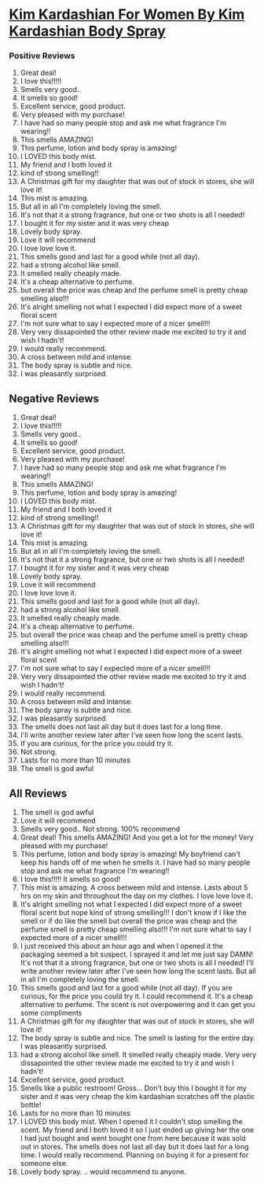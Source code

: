 # [Kim Kardashian For Women By Kim Kardashian Body Spray](https://products.checkmycream.com/products/Kim-Kardashian-For-Women-By-Kim-Kardashian-Body-Spray.html)

### Positive Reviews

<ol>
      <li>Great deal!</li>
      <li>I love this!!!!!</li>
      <li>Smells very good..</li>
      <li>It smells so good!</li>
      <li>Excellent service, good product.</li>
      <li>Very pleased with my purchase!</li>
      <li>I have had so many people stop and ask me what fragrance I&#x27;m wearing!!</li>
      <li>This smells AMAZING!</li>
      <li>This perfume, lotion and body spray is amazing!</li>
      <li>I LOVED this body mist.</li>
      <li>My friend and I both loved it</li>
      <li>kind of strong smelling!!</li>
      <li>A Christmas gift for my daughter that was out of stock in stores, she will love it!</li>
      <li>This mist is amazing.</li>
      <li>But all in all I&#x27;m completely loving the smell.</li>
      <li>It&#x27;s not that it a strong fragrance, but one or two shots is all I needed!</li>
      <li>I bought it for my sister and it was very cheap</li>
      <li>Lovely body spray.</li>
      <li>Love it will recommend</li>
      <li>I love love love it.</li>
      <li>This smells good and last for a good while (not all day).</li>
      <li>had a strong alcohol like smell.  </li>
      <li>It smelled really cheaply made.  </li>
      <li>It&#x27;s a cheap alternative to perfume.</li>
      <li>but overall the price was cheap and the perfume smell is pretty cheap smelling also!!!</li>
      <li>It&#x27;s alright smelling not what I expected I did expect more of a sweet floral scent</li>
      <li>I&#x27;m not sure what to say I expected more of a nicer smell!!!</li>
      <li>Very very dissapointed the other review made me excited to try it and wish I hadn&#x27;t!</li>
      <li>I would really recommend.</li>
      <li>A cross between mild and intense.</li>
      <li>The body spray is subtle and nice.</li>
      <li>I was pleasantly surprised.</li>
</ol>


<h2>Negative Reviews</h2>
<ol>
<li> Great deal!</li>
<li> I love this!!!!!</li>
<li> Smells very good..</li>
<li> It smells so good!</li>
<li> Excellent service, good product.</li>
<li> Very pleased with my purchase!</li>
<li> I have had so many people stop and ask me what fragrance I&#x27;m wearing!!</li>
<li> This smells AMAZING!</li>
<li> This perfume, lotion and body spray is amazing!</li>
<li> I LOVED this body mist.</li>
<li> My friend and I both loved it</li>
<li> kind of strong smelling!!</li>
<li> A Christmas gift for my daughter that was out of stock in stores, she will love it!</li>
<li> This mist is amazing.</li>
<li> But all in all I&#x27;m completely loving the smell.</li>
<li> It&#x27;s not that it a strong fragrance, but one or two shots is all I needed!</li>
<li> I bought it for my sister and it was very cheap</li>
<li> Lovely body spray.</li>
<li> Love it will recommend</li>
<li> I love love love it.</li>
<li> This smells good and last for a good while (not all day).</li>
<li> had a strong alcohol like smell.  </li>
<li> It smelled really cheaply made.  </li>
<li> It&#x27;s a cheap alternative to perfume.</li>
<li> but overall the price was cheap and the perfume smell is pretty cheap smelling also!!!</li>
<li> It&#x27;s alright smelling not what I expected I did expect more of a sweet floral scent</li>
<li> I&#x27;m not sure what to say I expected more of a nicer smell!!!</li>
<li> Very very dissapointed the other review made me excited to try it and wish I hadn&#x27;t!</li>
<li> I would really recommend.</li>
<li> A cross between mild and intense.</li>
<li> The body spray is subtle and nice.</li>
<li> I was pleasantly surprised.</li>
<li> The smells does not last all day but it does last for a long time.</li>
<li> I&#x27;ll write another review later after I&#x27;ve seen how long the scent lasts.</li>
<li> If you are curious, for the price you could try it.</li>
<li> Not strong.</li>
<li> Lasts for no more than 10 minutes</li>
<li> The smell is god awful</li>
</ol>

<h2>All Reviews</h2>

<ol>
    <li> The smell is god awful</li>
    <li> Love it will recommend</li>
    <li> Smells very good.. Not strong. 100% recommend</li>
    <li> Great deal! This smells AMAZING! And you get a lot for the money! Very pleased with my purchase!</li>
    <li> This perfume, lotion and body spray is amazing! My boyfriend can&#x27;t keep his hands off of me when he smells it. I have had so many people stop and ask me what fragrance I&#x27;m wearing!!</li>
    <li> I love this!!!!! It smells so good!</li>
    <li> This mist is amazing. A cross between mild and intense. Lasts about 5 hrs on my skin and throughout the day on my clothes. I love love love it.</li>
    <li> It&#x27;s alright smelling not what I expected I did expect more of a sweet floral scent but nope kind of strong smelling!!! I don&#x27;t know if I like the smell or if do like the smell but overall the price was cheap and the perfume smell is pretty cheap smelling also!!! I&#x27;m not sure what to say I expected more of a nicer smell!!!</li>
    <li> I just received this about an hour ago and when I opened it the packaging seemed a bit suspect. I sprayed it and let me just say DAMN! It&#x27;s not that it a strong fragrance, but one or two shots is all I needed! I&#x27;ll write another review later after I&#x27;ve seen how long the scent lasts. But all in all I&#x27;m completely loving the smell.</li>
    <li> This smells good and last for a good while (not all day). If you are curious, for the price you could try it. I could recommend it. It&#x27;s a cheap alternative to perfume. The scent is not overpowering and it can get you some compliments</li>
    <li> A Christmas gift for my daughter that was out of stock in stores, she will love it!</li>
    <li> The body spray is subtle and nice. The smell is lasting for the entire day. I was pleasantly surprised.</li>
    <li> had a strong alcohol like smell.  It smelled really cheaply made.  Very very dissapointed the other review made me excited to try it and wish I hadn&#x27;t!</li>
    <li> Excellent service, good product.</li>
    <li> Smells like a public restroom!  Gross... Don&#x27;t buy this I bought it for my sister and it was very cheap the kim kardashian scratches off the plastic bottle!</li>
    <li> Lasts for no more than 10 minutes</li>
    <li> I LOVED this body mist. When I opened it I couldn&#x27;t stop smelling the scent. My friend and I both loved it so I just ended up giving her the one I had just bought and went bought one from here because it was sold out in stores. The smells does not last all day but it does last for a long time. I would really recommend. Planning on buying it for a present for someone else.</li>
    <li> Lovely body spray. .. would recommend to anyone.</li>
</ol>




